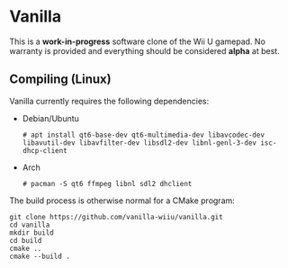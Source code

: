 # Vanilla

This is a **work-in-progress** software clone of the Wii U gamepad. No warranty is provided and everything should be considered **alpha** at best.

## Compiling (Linux)

Vanilla currently requires the following dependencies:

- Debian/Ubuntu
  ```
  # apt install qt6-base-dev qt6-multimedia-dev libavcodec-dev libavutil-dev libavfilter-dev libsdl2-dev libnl-genl-3-dev isc-dhcp-client
  ```
- Arch
  ```
  # pacman -S qt6 ffmpeg libnl sdl2 dhclient
  ```

The build process is otherwise normal for a CMake program:

```
git clone https://github.com/vanilla-wiiu/vanilla.git
cd vanilla
mkdir build
cd build
cmake ..
cmake --build .
```
